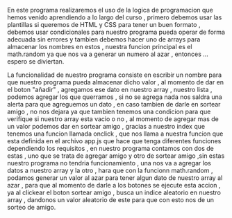En este programa realizaremos el uso de la logica de programacion que hemos venido aprendiendo a lo largo del curso , primero debemos usar las plantillas si queremos de HTML y CSS para tener un buen formato , debemos usar condicionales para nuestro programa pueda operar de forma adecuada sin errores y tambien debemos hacer uno de arrays para almacenar los nombres en estos , nuestra funcion principal es el math.random ya que nos va a generar un numero al azar , entonces ... espero se diviertan.

La funcionalidad de nuestro programa consiste en escribir un nombre para que nuestro programa pueda almacenar dicho valor , al momento de dar en el boton "añadir" , agregamos ese dato en nuestro array , nuestro lista , podemos agregar los que querramos , si no se agrega nada nos saldra una alerta para que agreguemos un dato , en caso tambien de darle en sortear amigo , no nos dejara ya que tambien tenemos una condicion para que verifique si nuestro array esta vacio o no , al momento de agregar mas de un valor podemos dar en sortear amigo , gracias a nuestro index que tenemos una funcion llamada onclick , que nos llama a nuestra funcion que esta definida en el archivo app.js que hace que tenga diferentes funciones dependiendo los requisitos , en nuestro programa contamos con dos de estas , uno que se trata de agregar amigo y otro de sortear amigo ,sin estas nuestro programa no tendria funcionamiento , una nos va a agregar los datos a nuestro array y la otro , hara que con la funcionn math.random , podamos generar un valor al azar para tener algun dato de nuestro array al azar , para que al momento de darle a los botones se ejecute esta accion , ya al clickear el boton sortear amigo , busca un indice aleatorio en nuestro array , dandonos un valor aleatorio de este para que con esto nos de un sorteo de amigo.
